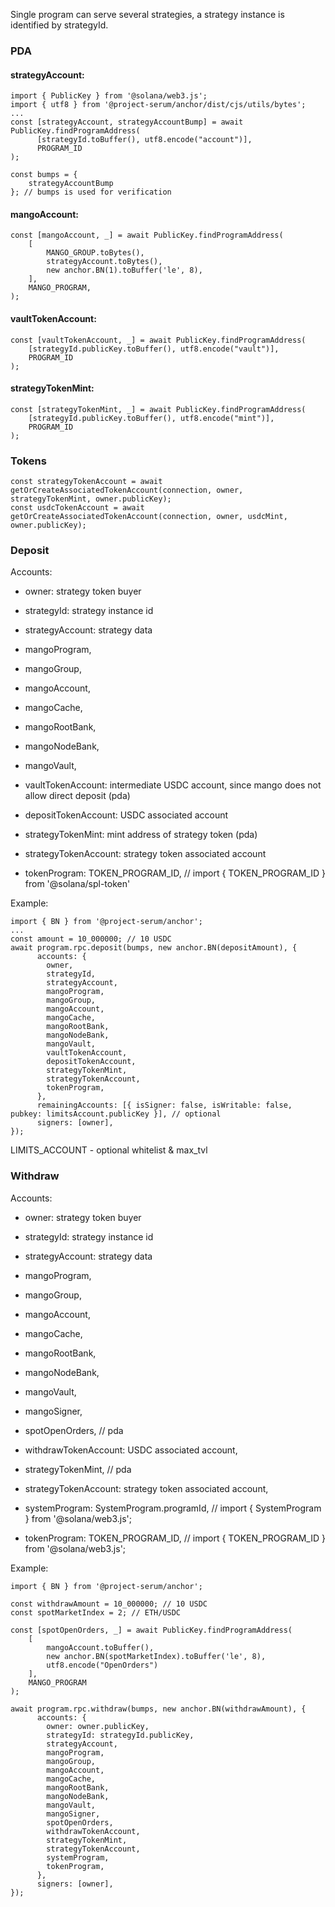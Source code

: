 Single program can serve several strategies, a strategy instance is identified by strategyId.

### PDA

#### strategyAccount:

```
import { PublicKey } from '@solana/web3.js';
import { utf8 } from '@project-serum/anchor/dist/cjs/utils/bytes';
...
const [strategyAccount, strategyAccountBump] = await PublicKey.findProgramAddress(
      [strategyId.toBuffer(), utf8.encode("account")],
      PROGRAM_ID
);

const bumps = {
    strategyAccountBump
}; // bumps is used for verification
```

#### mangoAccount:

```
const [mangoAccount, _] = await PublicKey.findProgramAddress(
    [
        MANGO_GROUP.toBytes(),
        strategyAccount.toBytes(),
        new anchor.BN(1).toBuffer('le', 8),
    ],
    MANGO_PROGRAM,
);
```

#### vaultTokenAccount:

```
const [vaultTokenAccount, _] = await PublicKey.findProgramAddress(
    [strategyId.publicKey.toBuffer(), utf8.encode("vault")],
    PROGRAM_ID
);
```

#### strategyTokenMint:

```
const [strategyTokenMint, _] = await PublicKey.findProgramAddress(
    [strategyId.publicKey.toBuffer(), utf8.encode("mint")],
    PROGRAM_ID
);
```

### Tokens

```
const strategyTokenAccount = await getOrCreateAssociatedTokenAccount(connection, owner, strategyTokenMint, owner.publicKey);
const usdcTokenAccount = await getOrCreateAssociatedTokenAccount(connection, owner, usdcMint, owner.publicKey);
```

### Deposit

Accounts:

- owner: strategy token buyer

- strategyId: strategy instance id

- strategyAccount: strategy data

- mangoProgram,

- mangoGroup,

- mangoAccount,

- mangoCache,

- mangoRootBank,

- mangoNodeBank,

- mangoVault,

- vaultTokenAccount: intermediate USDC account, since mango does not allow direct deposit (pda)

- depositTokenAccount: USDC associated account

- strategyTokenMint: mint address of strategy token (pda)

- strategyTokenAccount: strategy token associated account

- tokenProgram: TOKEN_PROGRAM_ID, // import { TOKEN_PROGRAM_ID } from '@solana/spl-token'

Example:

```
import { BN } from '@project-serum/anchor';
...
const amount = 10_000000; // 10 USDC
await program.rpc.deposit(bumps, new anchor.BN(depositAmount), {
      accounts: {
        owner,
        strategyId,
        strategyAccount,
        mangoProgram,
        mangoGroup,
        mangoAccount,
        mangoCache,
        mangoRootBank,
        mangoNodeBank,
        mangoVault,
        vaultTokenAccount,
        depositTokenAccount,
        strategyTokenMint,
        strategyTokenAccount,
        tokenProgram,
      },
      remainingAccounts: [{ isSigner: false, isWritable: false, pubkey: limitsAccount.publicKey }], // optional
      signers: [owner],
});
```

LIMITS_ACCOUNT - optional whitelist & max_tvl

### Withdraw

Accounts:

- owner: strategy token buyer

- strategyId: strategy instance id

- strategyAccount: strategy data

- mangoProgram,

- mangoGroup,

- mangoAccount,

- mangoCache,

- mangoRootBank,

- mangoNodeBank,

- mangoVault,

- mangoSigner,

- spotOpenOrders, // pda

- withdrawTokenAccount: USDC associated account,

- strategyTokenMint, // pda

- strategyTokenAccount: strategy token associated account,

- systemProgram: SystemProgram.programId, // import { SystemProgram } from '@solana/web3.js';

- tokenProgram: TOKEN_PROGRAM_ID, // import { TOKEN_PROGRAM_ID } from '@solana/web3.js';

Example:

```
import { BN } from '@project-serum/anchor';

const withdrawAmount = 10_000000; // 10 USDC
const spotMarketIndex = 2; // ETH/USDC

const [spotOpenOrders, _] = await PublicKey.findProgramAddress(
    [
        mangoAccount.toBuffer(),
        new anchor.BN(spotMarketIndex).toBuffer('le', 8),
        utf8.encode("OpenOrders")
    ],
    MANGO_PROGRAM
);

await program.rpc.withdraw(bumps, new anchor.BN(withdrawAmount), {
      accounts: {
        owner: owner.publicKey,
        strategyId: strategyId.publicKey,
        strategyAccount,
        mangoProgram,
        mangoGroup,
        mangoAccount,
        mangoCache,
        mangoRootBank,
        mangoNodeBank,
        mangoVault,
        mangoSigner,
        spotOpenOrders,
        withdrawTokenAccount,
        strategyTokenMint,
        strategyTokenAccount,
        systemProgram,
        tokenProgram,
      },
      signers: [owner],
});
```
